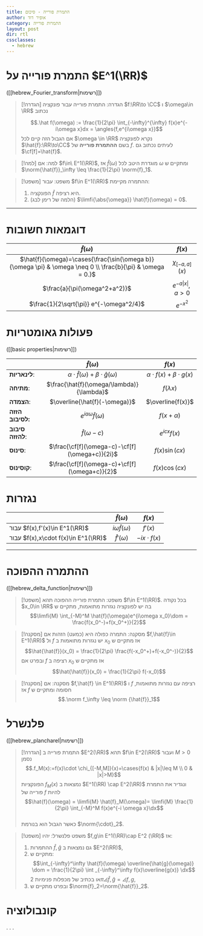 ```yaml
---
title: התמרת פורייה - סיכום
author: אופיר דוד
category: התמרות פורייה
layout: post
dir: rtl
cssclasses:
  - hebrew
---
```

# התמרת פורייה על $E^1(\RR)$ 

([[hebrew_Fourier_transform|רשימות]])

> [!הגדרה] הגדרה: התמרת פורייה
> עבור פונקציה $f:\RR\to \CC$ ו $\omega\in \RR$ נכתוב
> 
> $$.\hat f(\omega) := \frac{1}{2\pi} \int_{-\infty}^{\infty} f(x)e^{-i\omega x}dx = \angles{f,e^{i\omega x}}$$
> אם הגבול הזה קיים לכל $\omega \in \RR$ נקרא לפונקציה $\hat{f}:\RR\to\CC$ בשם **ההתמרת פורייה** של $f$.
> לעיתים נכתוב גם $\cf[f]=\hat{f}$.


> [!למה] למה:
> אם $f\in\ E^1(\RR)$, אז $\hat{f}(\omega)$ מוגדרת היטב לכל $\omega$ ומתקיים ש $\norm{\hat{f}}_\infty \leq \frac{1}{2\pi} \norm{f}_1$.


> [!משפט] משפט:
> עבור $f\in E^1(\RR)$ ההתמרה מקיימת:
> 1. הפונקציה $\hat{f}$ היא רציפה.
> 2. (הלמה של רימן לבג) $\limfi{\abs{\omega}} \hat{f}(\omega) = 0$.

---
# דוגמאות חשובות

| $\hat{f}(\omega)$                                                                                          | $f(x)$              |
| :---------------------------------: | :------------: |
| $\hat{f}(\omega)=\cases{\frac{\sin(\omega b)}{\omega \pi} & \omega \neq 0 \\ \frac{b}{\pi} & \omega = 0.}$ | $\chi_{[-a,a]}(x)$  |
| $\frac{a}{\pi(\omega^2+a^2)}$                                                                              | $e^{-a\|x\|},\;a>0$ |
| $\frac{1}{2\sqrt{\pi}} e^{-\omega^2/4}$                                                                    | $e^{-x^2}$          |

# פעולות גאומטריות

([[basic properties|רשימות]])

|                  |                      $\hat{f}(\omega)$                      |                  $f(x)$                  |
| ---------------- | :---------------: | :-----------------: |
| **לינאריות**:    | $\alpha  \cdot \hat{f}(\omega)+\beta \cdot \hat{g}(\omega)$ | $\alpha \cdot  f(x) + \beta \cdot  g(x)$ |
| **מתיחה**:       |          $\frac{\hat{f}(\omega/\lambda)}{\lambda}$          |              $f(\lambda x)$              |
| **הצמדה**:       |                $\overline{\hat{f}(-\omega)}$                |            $\overline{f(x)}$             |
| **הזזה לסיבוב:** |             $e^{i\alpha \omega}\hat{f}(\omega)$             |              $f(x+\alpha)$               |
| **סיבוב להזזה**: |                     $\hat{f}(\omega-c)$                     |              $e^{icx}f(x)$               |
| **סינוס**:       |       $\frac{\cf[f](\omega-c)-\cf[f](\omega+c)}{2i}$        |              $f(x)\sin(cx)$              |
| **קוסינוס**:     |        $\frac{\cf[f](\omega-c)+\cf[f](\omega+c)}{2}$        |              $f(x)\cos(cx)$              |

# נגזרות

|                                     | $\hat{f}(\omega)$                              | $f(x)$            |
| ---------------- | :---------------: | :-----------------: |
| עבור $f(x),f'(x)\in E^1(\RR)$       | $i\omega \hat{f}(\omega)$                      | $f'(x)$           |
| עבור $f(x),x\cdot f(x)\in E^1(\RR)$ | $\hat{f}'(\omega)$                             | $-ix\cdot f(x)$   |

---
# ההתמרה ההפוכה

([[hebrew_delta_function|רשימות]])

> [!משפט] משפט: התמרת פורייה ההפוכה
> תהא $f\in E^1(\RR)$. בכל נקודה $x_0\in \RR$ בה יש לפונקציה נגזרות מתואמות, מתקיים ש
> $$\limfi{M} \int_{-M}^M \hat{f}(\omega)e^{i\omega x_0}\dom = \frac{f(x_0^-)+f(x_0^+)}{2}$$ 


> [!מסקנה] מסקנה: התמרה כפולה היא (כמעט) הזהות
> אם $f,\hat{f}\in E^1(\RR)$  ול $f$ יש נגזרות מתואמות ב $x_0$ אז מתקיים ש 
> $$\hat{\hat{f}}(x_0) = \frac{1}{2\pi} \frac{f(-x_0^+)+f(-x_0^-)}{2}$$
> ובפרט אם $f$ רציפה ב $x_0$ אז מתקיים ש 
> $$\hat{\hat{f}}(x_0) = \frac{1}{2\pi} f(-x_0)$$


> [!מסקנה] מסקנה:
> אם $f,\hat{f} \in E^1(\RR)$ ו $f$ רציפה עם נגזרות מתואמות, אז $f$ חסומה ומתקיים ש 
> $$.\norm f_\infty \leq \norm {\hat{f}}_1$$

# פלנשרל

([[hebrew_plancharel|רשימות]])

> [!הגדרה] התמרת פורייה ב $E^2(\RR)$
> תהא $f\in E^2(\RR)$ ועבור $M>0$ נסמן 
> $$.f_M(x):=f(x)\cdot \chi_{[-M,M]}(x)=\cases{f(x) & |x|\leq M \\ 0 & |x|>M}$$
> הפונקציות $f_M(x)$ נמצאות ב $E^1(\RR) \cap E^2(\RR)$ ונגדיר את התמרת פורייה של $f$ להיות
>  $$\hat{f}(\omega) = \limfi{M} \hat{f}_M(\omega)= \limfi{M} \frac{1}{2\pi} \int_{-M}^M f(x)e^{-i \omega x}\dx$$  
>  כאשר הגבול הוא בנורמת $\norm{\cdot}_2$.


> [!משפט] משפט פלנשרל:
> יהיו $f,g\in E^1(\RR)\cap E^2 (\RR)$ אז:
> 1. ההתמרות $\hat{f}, \hat{g}$ גם נמצאות ב $E^2(\RR)$,
> 2. מתקיים ש:
>    $$\int_{-\infty}^\infty \hat{f}(\omega) \overline{\hat{g}(\omega)} \dom = \frac{1}{2\pi} \int _{-\infty}^\infty f(x)\overline{g(x)} \dx$$
>    או בכתיב של מכפלות פנימיות $2\pi\angles{\hat{f}, \hat{g}}=\angles{f,g}$,
> 3. ובפרט מתקיים ש $\norm{f}_2=\norm{\hat{f}}_2$.

# קונבולוציה

. . . 